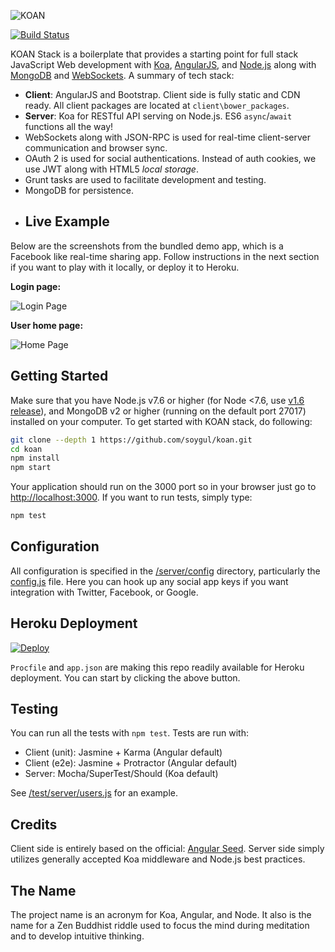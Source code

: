 ![KOAN](/client/images/koan.png)

[![Build Status](https://travis-ci.org/soygul/koan.svg?branch=master)](https://travis-ci.org/soygul/koan)

KOAN Stack is a boilerplate that provides a starting point for full stack JavaScript Web development with [Koa](https://github.com/koajs/koa), [AngularJS](http://angularjs.org/), and [Node.js](http://www.nodejs.org/) along with [MongoDB](https://www.mongodb.org/) and [WebSockets](https://developer.mozilla.org/en/docs/WebSockets). A summary of tech stack:
* **Client**: AngularJS and Bootstrap. Client side is fully static and CDN ready. All client packages are located at `client\bower_packages`.
* **Server**: Koa for RESTful API serving on Node.js. ES6 `async`/`await` functions all the way!
* WebSockets along with JSON-RPC is used for real-time client-server communication and browser sync.
* OAuth 2 is used for social authentications. Instead of auth cookies, we use JWT along with HTML5 *local storage*.
* Grunt tasks are used to facilitate development and testing.
* MongoDB for persistence.
* ## Live Example
Below are the screenshots from the bundled demo app, which is a Facebook like real-time sharing app. Follow instructions in the next section if you want to play with it locally, or deploy it to Heroku.

**Login page:**

![Login Page](/client/images/scrshot_login.png)

**User home page:**

![Home Page](/client/images/scrshot_home.png)
## Getting Started
Make sure that you have Node.js v7.6 or higher (for Node <7.6, use [v1.6 release](https://github.com/soygul/koan/releases/tag/v1.6)), and MongoDB v2 or higher (running on the default port 27017) installed on your computer. To get started with KOAN stack, do following:

```bash
git clone --depth 1 https://github.com/soygul/koan.git
cd koan
npm install
npm start
```

Your application should run on the 3000 port so in your browser just go to [http://localhost:3000](http://localhost:3000). If you want to run tests, simply type:

```bash
npm test
```

## Configuration
All configuration is specified in the [/server/config](/server/config/) directory, particularly the [config.js](/server/config/config.js) file. Here you can hook up any social app keys if you want integration with Twitter, Facebook, or Google.

## Heroku Deployment
[![Deploy](https://www.herokucdn.com/deploy/button.svg)](https://heroku.com/deploy)

`Procfile` and `app.json` are making this repo readily available for Heroku deployment. You can start by clicking the above button.
## Testing
You can run all the tests with `npm test`. Tests are run with:
* Client (unit): Jasmine + Karma (Angular default)
* Client (e2e): Jasmine + Protractor (Angular default)
* Server: Mocha/SuperTest/Should (Koa default)

See [/test/server/users.js](/test/server/users.js) for an example.

## Credits
Client side is entirely based on the official: [Angular Seed](https://github.com/angular/angular-seed). Server side simply utilizes generally accepted Koa middleware and Node.js best practices.

## The Name
The project name is an acronym for Koa, Angular, and Node. It also is the name for a Zen Buddhist riddle used to focus the mind during meditation and to develop intuitive thinking.
